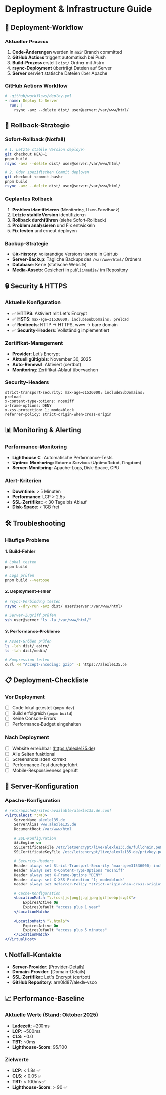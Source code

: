 # Deployment & Infrastructure Guide

## 🚀 Deployment-Workflow

### Aktueller Prozess
1. **Code-Änderungen** werden in `main` Branch committed
2. **GitHub Actions** triggert automatisch bei Push
3. **Build-Prozess** erstellt `dist/` Ordner mit Astro
4. **rsync-Deployment** überträgt Dateien auf Server
5. **Server** serviert statische Dateien über Apache

### GitHub Actions Workflow
```yaml
# .github/workflows/deploy.yml
- name: Deploy to Server
  run: |
    rsync -avz --delete dist/ user@server:/var/www/html/
```

## 🔄 Rollback-Strategie

### Sofort-Rollback (Notfall)
```bash
# 1. Letzte stabile Version deployen
git checkout HEAD~1
pnpm build
rsync -avz --delete dist/ user@server:/var/www/html/

# 2. Oder spezifischen Commit deployen
git checkout <commit-hash>
pnpm build
rsync -avz --delete dist/ user@server:/var/www/html/
```

### Geplantes Rollback
1. **Problem identifizieren** (Monitoring, User-Feedback)
2. **Letzte stabile Version** identifizieren
3. **Rollback durchführen** (siehe Sofort-Rollback)
4. **Problem analysieren** und Fix entwickeln
5. **Fix testen** und erneut deployen

### Backup-Strategie
- **Git-History**: Vollständige Versionshistorie in GitHub
- **Server-Backup**: Tägliche Backups des `/var/www/html/` Ordners
- **Database**: Keine (statische Website)
- **Media-Assets**: Gesichert in `public/media/` im Repository

## 🔒 Security & HTTPS

### Aktuelle Konfiguration
- ✅ **HTTPS**: Aktiviert mit Let's Encrypt
- ✅ **HSTS**: `max-age=31536000; includeSubDomains; preload`
- ✅ **Redirects**: HTTP → HTTPS, www → bare domain
- ✅ **Security-Headers**: Vollständig implementiert

### Zertifikat-Management
- **Provider**: Let's Encrypt
- **Aktuell gültig bis**: November 30, 2025
- **Auto-Renewal**: Aktiviert (certbot)
- **Monitoring**: Zertifikat-Ablauf überwachen

### Security-Headers
```
strict-transport-security: max-age=31536000; includeSubDomains; preload
x-content-type-options: nosniff
x-frame-options: DENY
x-xss-protection: 1; mode=block
referrer-policy: strict-origin-when-cross-origin
```

## 📊 Monitoring & Alerting

### Performance-Monitoring
- **Lighthouse CI**: Automatische Performance-Tests
- **Uptime-Monitoring**: Externe Services (UptimeRobot, Pingdom)
- **Server-Monitoring**: Apache-Logs, Disk-Space, CPU

### Alert-Kriterien
- **Downtime**: > 5 Minuten
- **Performance**: LCP > 2.5s
- **SSL-Zertifikat**: < 30 Tage bis Ablauf
- **Disk-Space**: < 1GB frei

## 🛠 Troubleshooting

### Häufige Probleme

#### 1. Build-Fehler
```bash
# Lokal testen
pnpm build

# Logs prüfen
pnpm build --verbose
```

#### 2. Deployment-Fehler
```bash
# rsync-Verbindung testen
rsync --dry-run -avz dist/ user@server:/var/www/html/

# Server-Zugriff prüfen
ssh user@server "ls -la /var/www/html/"
```

#### 3. Performance-Probleme
```bash
# Asset-Größen prüfen
ls -lah dist/_astro/
ls -lah dist/media/

# Kompression testen
curl -H "Accept-Encoding: gzip" -I https://alexle135.de
```

## 📋 Deployment-Checkliste

### Vor Deployment
- [ ] Code lokal getestet (`pnpm dev`)
- [ ] Build erfolgreich (`pnpm build`)
- [ ] Keine Console-Errors
- [ ] Performance-Budget eingehalten

### Nach Deployment
- [ ] Website erreichbar (https://alexle135.de)
- [ ] Alle Seiten funktional
- [ ] Screenshots laden korrekt
- [ ] Performance-Test durchgeführt
- [ ] Mobile-Responsiveness geprüft

## 🔧 Server-Konfiguration

### Apache-Konfiguration
```apache
# /etc/apache2/sites-available/alexle135.de.conf
<VirtualHost *:443>
    ServerName alexle135.de
    ServerAlias www.alexle135.de
    DocumentRoot /var/www/html
    
    # SSL-Konfiguration
    SSLEngine on
    SSLCertificateFile /etc/letsencrypt/live/alexle135.de/fullchain.pem
    SSLCertificateKeyFile /etc/letsencrypt/live/alexle135.de/privkey.pem
    
    # Security-Headers
    Header always set Strict-Transport-Security "max-age=31536000; includeSubDomains; preload"
    Header always set X-Content-Type-Options "nosniff"
    Header always set X-Frame-Options "DENY"
    Header always set X-XSS-Protection "1; mode=block"
    Header always set Referrer-Policy "strict-origin-when-cross-origin"
    
    # Cache-Konfiguration
    <LocationMatch "\.(css|js|png|jpg|jpeg|gif|webp|svg)$">
        ExpiresActive On
        ExpiresDefault "access plus 1 year"
    </LocationMatch>
    
    <LocationMatch "\.html$">
        ExpiresActive On
        ExpiresDefault "access plus 5 minutes"
    </LocationMatch>
</VirtualHost>
```

## 📞 Notfall-Kontakte

- **Server-Provider**: [Provider-Details]
- **Domain-Provider**: [Domain-Details]
- **SSL-Zertifikat**: Let's Encrypt (certbot)
- **GitHub Repository**: arn0ld87/alexle-vsco

## 📈 Performance-Baseline

### Aktuelle Werte (Stand: Oktober 2025)
- **Ladezeit**: ~200ms
- **LCP**: ~500ms
- **CLS**: ~0.0
- **TBT**: ~0ms
- **Lighthouse-Score**: 95/100

### Zielwerte
- **LCP**: < 1.8s ✅
- **CLS**: < 0.05 ✅
- **TBT**: < 100ms ✅
- **Lighthouse-Score**: > 90 ✅
